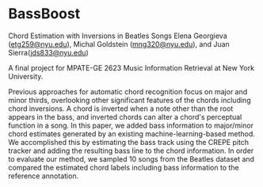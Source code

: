 # BassBoost
Chord Estimation with Inversions in Beatles Songs
Elena Georgieva (etg259@nyu.edu), Michal Goldstein (mng320@nyu.edu), and Juan Sierra(jds833@nyu.edu)

A final project for MPATE-GE 2623 Music Information Retrieval at New York University. 

Previous approaches for automatic chord recognition focus on major and minor thirds, overlooking other significant features of the chords including chord inversions. A chord is inverted when a note other than the root appears in the bass, and inverted chords can alter a chord's perceptual function in a song. In this paper, we added bass information to major/minor chord estimates generated by an existing machine-learning-based method. We accomplished this by estimating the bass track using the CREPE pitch tracker and adding the resulting bass line to the chord information. In order to evaluate our method, we sampled 10 songs from the Beatles dataset and compared the estimated chord labels including bass information to the reference annotation.